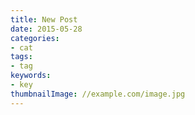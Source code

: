 ```yaml
---
title: New Post
date: 2015-05-28
categories:
- cat
tags:
- tag
keywords:
- key
thumbnailImage: //example.com/image.jpg
---
```


<!--more-->
